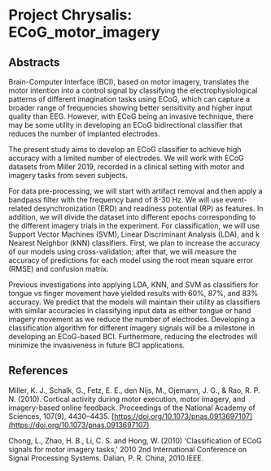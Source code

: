 # Project Chrysalis: ECoG_motor_imagery

## Abstracts

Brain-Computer Interface (BCI), based on motor imagery, translates the motor intention into a control signal by classifying the electrophysiological patterns of different imagination tasks using ECoG, which can capture a broader range of frequencies showing better sensitivity and higher input quality than EEG. However, with ECoG being an invasive technique, there may be some utility in developing an ECoG bidirectional classifier that reduces the number of implanted electrodes.

The present study aims to develop an ECoG classifier to achieve high accuracy with a limited number of electrodes. We will work with ECoG datasets from Miller 2019, recorded in a clinical setting with motor and imagery tasks from seven subjects.

For data pre-processing, we will start with artifact removal and then apply a bandpass filter with the frequency band of 8-30 Hz. We will use event-related desynchronization (ERD) and readiness potential (RP) as features. In addition, we will divide the dataset into different epochs corresponding to the different imagery trials in the experiment. For classification, we will use Support Vector Machines (SVM), Linear Discriminant Analysis (LDA), and k Nearest Neighbor (kNN) classifiers. First, we plan to increase the accuracy of our models using cross-validation; after that, we will measure the accuracy of predictions for each model using the root mean square error (RMSE) and confusion matrix.

Previous investigations into applying LDA, KNN, and SVM as classifiers for tongue vs finger movement have yielded results with 60%, 87%, and 83% accuracy. We predict that the models will maintain their utility as classifiers with similar accuracies in classifying input data as either tongue or hand imagery movement as we reduce the number of electrodes. Developing a classification algorithm for different imagery signals will be a milestone in developing an ECoG-based BCI. Furthermore, reducing the electrodes will minimize the invasiveness in future BCI applications.

## References

Miller, K. J., Schalk, G., Fetz, E. E., den Nijs, M., Ojemann, J. G., & Rao, R. P. N. (2010). Cortical activity during motor execution, motor imagery, and imagery-based online feedback. Proceedings of the National Academy of Sciences, 107(9), 4430–4435. [https://doi.org/10.1073/pnas.0913697107](https://doi.org/10.1073/pnas.0913697107)

Chong, L., Zhao, H. B., Li, C. S. and Hong, W. (2010) 'Classification of ECoG signals for motor imagery tasks,' 2010 2nd International Conference on Signal Processing Systems. Dalian, P. R. China, 2010.IEEE.



